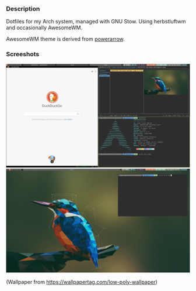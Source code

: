 ### Description

Dotfiles for my Arch system, managed with GNU Stow.
Using herbstluftwm and occasionally AwesomeWM.

AwesomeWM theme is derived from [powerarrow](https://github.com/copycat-killer/awesome-copycats).

### Screeshots

![Screenshot](/screenshots/scr2.png)
![Screenshot](/screenshots/scr3.png)

(Wallpaper from https://wallpapertag.com/low-poly-wallpaper)
